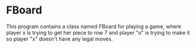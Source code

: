 # FBoard
This program contains a class named FBoard for playing a game, where player x is trying to get her piece to row 7 and player "o" is trying to make it so player "x" doesn't have any legal moves.
